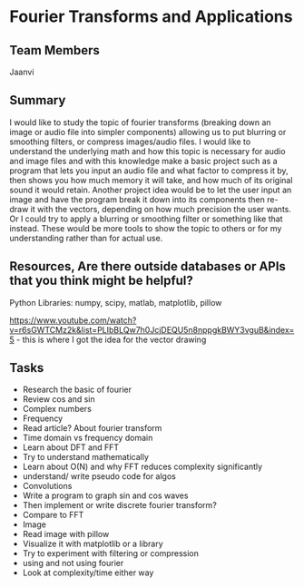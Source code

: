 <h1>Fourier Transforms and Applications</h1>
<h2>Team Members</h2>
<p>Jaanvi</p>
<h2>Summary</h2>
<p>I would like to study the topic of fourier transforms (breaking down an image or audio file into simpler components) allowing us to put blurring or smoothing filters, or compress images/audio files. I would like to understand the underlying math and how this topic is necessary for audio and image files and with this knowledge make a basic project such as a program that lets you input an audio file and what factor to compress it by, then shows you how much memory it will take, and how much of its original sound it would retain. Another project idea would be to let the user input an image and have the program break it down into its components then re-draw it with the vectors, depending on how much precision the user wants. Or I could try to apply a blurring or smoothing filter or something like that instead. These would be more tools to show the topic to others or for my understanding rather than for actual use.</p>
<h2>Resources, Are there outside databases or APIs that you think might be helpful?</h2>
<p>Python Libraries: numpy, scipy, matlab, matplotlib, pillow

https://www.youtube.com/watch?v=r6sGWTCMz2k&list=PLIbBLQw7h0JcjDEQU5n8nppgkBWY3vguB&index=5 - this is where I got the idea for the vector drawing
</p>

<h2>Tasks</h2>
<ul>
<li>Research the basic of fourier</li>
<li>Review cos and sin </li>
<li>Complex numbers</li>
<li>Frequency</li>
<li>Read article? About fourier transform</li>
<li>Time domain vs frequency domain</li>
<li>Learn about DFT and FFT</li>
<li>Try to understand mathematically</li>
<li>Learn about O(N) and why FFT reduces complexity significantly</li>
<li>understand/ write pseudo code for algos</li>
<li>Convolutions </li>
<li>Write a program to graph sin and cos waves</li>
<li>Then implement or write discrete fourier transform? </li>
<li>Compare to FFT</li>
<li>Image</li>
<li>Read image with pillow</li>
<li>Visualize it with matplotlib or a library</li>
<li>Try to experiment with filtering or compression <li>using and not using fourier</li>
<li>Look at complexity/time either way 
</li>
</ul>
